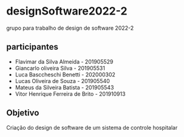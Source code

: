 # designSoftware2022-2
grupo para trabalho de design de software 2022-2
## participantes
* Flavimar da Silva Almeida  - 201905529
* Giancarlo oliveira Silva   - 201905531
* Luca Basccheschi Benetti   - 202000302
* Lucas Oliveira de Souza    - 201905540
* Mateus da Silveira Batista - 201905543
* Vitor Henrique Ferreira de Brito - 201910913

## Objetivo
Criação do design de software de um sistema de controle  hospitalar 
